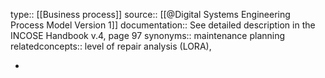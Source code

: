 type:: [[Business process]]
source:: [[@Digital Systems Engineering Process Model Version 1]]
documentation:: See detailed description in the INCOSE Handbook v.4, page 97
synonyms:: maintenance planning
relatedconcepts:: level of repair analysis (LORA),

-